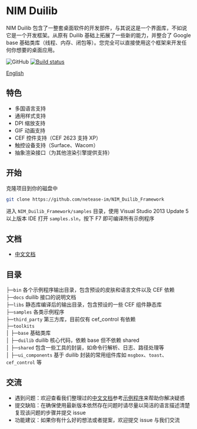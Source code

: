 # NIM Duilib

NIM Duilib 包含了一整套桌面软件的开发部件，与其说这是一个界面库，不如说它是一个开发框架。从原有 Duilib 基础上拓展了一些新的能力，并整合了 Google base 基础类库（线程、内存、闭包等）。您完全可以直接使用这个框架来开发任何你想要的桌面应用。

![GitHub](https://img.shields.io/github/license/netease-im/NIM_Duilib_Framework.svg)
[![Build status](https://ci.appveyor.com/api/projects/status/github/netease-im/NIM_Duilib_Framework?branch=master&svg=true)](https://ci.appveyor.com/project/netease-im/NIM_Duilib_Framework)

[English](README_en-US.md)

## 特色

 - 多国语言支持
 - 通用样式支持
 - DPI 缩放支持
 - GIF 动画支持
 - CEF 控件支持（CEF 2623 支持 XP）
 - 触控设备支持（Surface、Wacom）
 - 抽象渲染接口（为其他渲染引擎提供支持）

## 开始

克隆项目到你的磁盘中

```bash
git clone https://github.com/netease-im/NIM_Duilib_Framework
```

进入 `NIM_Duilib_Framework/samples` 目录，使用 Visual Studio 2013 Update 5 以上版本 IDE 打开 `samples.sln`，按下 F7 即可编译所有示例程序

## 文档

 - [中文文档](docs/SUMMARY.md)

## 目录

├─`bin` 各个示例程序输出目录，包含预设的皮肤和语言文件以及 CEF 依赖  
├─`docs` duilib 接口的说明文档  
├─`libs` 静态库编译后的输出目录，包含预设的一些 CEF 组件静态库  
├─`samples` 各类示例程序  
├─`third_party` 第三方库，目前仅有 cef_control 有依赖  
├─`toolkits`       
│  ├─`base` 基础类库  
│  ├─`duilib` duilib 核心代码，依赖 base 但不依赖 shared  
│  ├─`shared` 包含一些工具的封装，如命令行解析、日志、路径处理等  
│  ├─`ui_components` 基于 duilib 封装的常用组件库如 `msgbox`、`toast`、`cef_control` 等  

## 交流

 - 遇到问题：欢迎查看我们整理过的[中文文档](docs/SUMMARY.md)参考[示例程序](samples/README.md)来帮助你解决疑惑
 - 提交缺陷：在确保使用最新版本依然存在问题时请尽量以简洁的语言描述清楚复现该问题的步骤并提交 issue
 - 功能建议：如果你有什么好的想法或者提案，欢迎提交 issue 与我们交流

